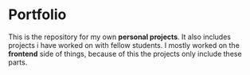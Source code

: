 # Portfolio

This is the repository for my own **personal projects**. It also includes projects i have worked on with fellow students. 
I mostly worked on the **frontend** side of things, because of this the projects only include these parts.

